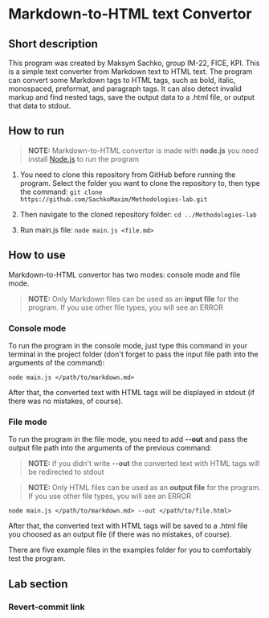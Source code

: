 # Markdown-to-HTML text Convertor

## Short description

This program was created by Maksym Sachko, group IM-22, FICE, KPI. This is a simple text converter from Markdown text to HTML text. 
The program can convert some Markdown tags to HTML tags, such as bold, italic, monospaced, preformat, and paragraph tags. 
It can also detect invalid markup and find nested tags, save the output data to a .html file, or output that data to stdout.

## How to run

> **NOTE:** Markdown-to-HTML convertor is made with **node.js** you need install [Node.js](https://nodejs.org/en/download) to run the program
1. You need to clone this repository from GitHub before running the program. Select the folder you want to clone the repository to, then type the command:
   `git clone https://github.com/SachkoMaxim/Methodologies-lab.git`

2. Then navigate to the cloned repository folder:
   `cd ../Methodologies-lab`

3. Run main.js file:
   `node main.js <file.md>`

## How to use

Markdown-to-HTML convertor has two modes: console mode and file mode.
> **NOTE:** Only Markdown files can be used as an **input file** for the program. If you use other file types, you will see an ERROR

### Console mode

To run the program in the console mode, just type this command in your terminal in the project folder (don't forget to pass the input file path into the arguments of the command):

`node main.js </path/to/markdown.md>`

After that, the converted text with HTML tags will be displayed in stdout (if there was no mistakes, of course).

### File mode

To run the program in the file mode, you need to add **--out** and pass the output file path into the arguments of the previous command:
> **NOTE:** if you didn't write **--out** the converted text with HTML tags will be redirected to stdout

> **NOTE:** Only HTML files can be used as an **output file** for the program. If you use other file types, you will see an ERROR

`node main.js </path/to/markdown.md> --out </path/to/file.html>`

After that, the converted text with HTML tags will be saved to a .html file you choosed as an output file (if there was no mistakes, of course).

There are five example files in the examples folder for you to comfortably test the program.

## Lab section

### Revert-commit link